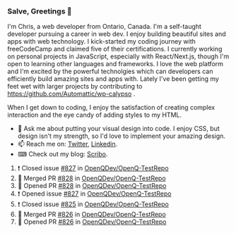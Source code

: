 ### Salve, Greetings 👋

I'm Chris, a web developer from Ontario, Canada. I'm a self-taught developer pursuing a career in web dev. I enjoy building beautiful sites and apps with web technology.
I kick-started my coding journey with freeCodeCamp and claimed five of their certifications.  I currently working on personal projects in JavaScript, especially with React/Next.js, though I'm open to learning other languages and frameworks. I love the web platform and I'm excited by the powerful technolgies which can developers can efficiently build amazing sites and apps with. Lately I've been getting my feet wet with larger projects by contributing to https://github.com/Automattic/wp-calypso .

When I get down to coding, I enjoy the satisfaction of creating complex interaction and the eye candy of adding styles to my HTML. 

- 💬 Ask me about putting your visual design into code. I enjoy CSS, but design isn't my strength, so I'd love to implement your amazing design.
- 📫 Reach me on: [Twitter](https://twitter.com/Christo28120856), [Linkedin](https://www.linkedin.com/in/christopher-stevers-07b9a5204/).
- ⌨ Check out my blog: [Scribo](https://christopherstevers.cf).
<!--
**Christopher-Stevers/Christopher-Stevers** is a ✨ _special_ ✨ repository because its `README.md` (this file) appears on your GitHub profile.

Here are some ideas to get you started:

- 🔭 I’m currently working on ...
- 🌱 I’m currently learning ...
- 👯 I’m looking to collaborate on ...
- 🤔 I’m looking for help with ...
- 😄 Pronouns: ...
- ⚡ Fun fact: ...
-->

<!--START_SECTION:activity-->
1. ❗️ Closed issue [#827](https://github.com/OpenQDev/OpenQ-TestRepo/issues/827) in [OpenQDev/OpenQ-TestRepo](https://github.com/OpenQDev/OpenQ-TestRepo)
2. 🎉 Merged PR [#828](https://github.com/OpenQDev/OpenQ-TestRepo/pull/828) in [OpenQDev/OpenQ-TestRepo](https://github.com/OpenQDev/OpenQ-TestRepo)
3. 💪 Opened PR [#828](https://github.com/OpenQDev/OpenQ-TestRepo/pull/828) in [OpenQDev/OpenQ-TestRepo](https://github.com/OpenQDev/OpenQ-TestRepo)
4. ❗️ Opened issue [#827](https://github.com/OpenQDev/OpenQ-TestRepo/issues/827) in [OpenQDev/OpenQ-TestRepo](https://github.com/OpenQDev/OpenQ-TestRepo)
5. ❗️ Closed issue [#825](https://github.com/OpenQDev/OpenQ-TestRepo/issues/825) in [OpenQDev/OpenQ-TestRepo](https://github.com/OpenQDev/OpenQ-TestRepo)
6. 🎉 Merged PR [#826](https://github.com/OpenQDev/OpenQ-TestRepo/pull/826) in [OpenQDev/OpenQ-TestRepo](https://github.com/OpenQDev/OpenQ-TestRepo)
7. 💪 Opened PR [#826](https://github.com/OpenQDev/OpenQ-TestRepo/pull/826) in [OpenQDev/OpenQ-TestRepo](https://github.com/OpenQDev/OpenQ-TestRepo)
<!--END_SECTION:activity-->
